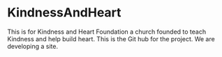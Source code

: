 # KindnessAndHeart
This is for Kindness and Heart Foundation a church founded to teach Kindness and help build heart. This is the Git hub for the project. We are developing a site.
